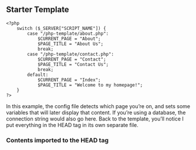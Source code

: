 ## Starter Template

```
<?php
	switch ($_SERVER["SCRIPT_NAME"]) {
		case "/php-template/about.php":
			$CURRENT_PAGE = "About"; 
			$PAGE_TITLE = "About Us";
			break;
		case "/php-template/contact.php":
			$CURRENT_PAGE = "Contact"; 
			$PAGE_TITLE = "Contact Us";
			break;
		default:
			$CURRENT_PAGE = "Index";
			$PAGE_TITLE = "Welcome to my homepage!";
	}
?>
```
In this example, the config file detects which page you’re on, and sets some variables that will later display that content. If you’re using a database, the connection string would also go here.
Back to the template, you’ll notice I put everything in the HEAD tag in its own separate file.

### Contents imported to the HEAD tag

